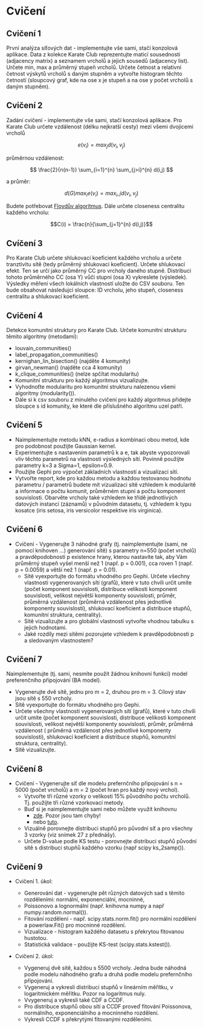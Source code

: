 # Cvičení

## Cvičení 1

První analýza síťových dat - implementujte vše sami, stačí konzolová aplikace. Data z kolekce Karate
Club reprezentujte maticí sousednosti (adjacency matrix) a seznamem vrcholů a jejich sousedů (adjacency list). Určete
min, max a průměrný stupeň vrcholů. Určete četnost a relativní četnost výskytů vrcholů s daným stupněm a vytvořte
histogram těchto četností (sloupcový graf, kde na ose x je stupeň a na ose y počet vrcholů s daným stupněm).

## Cvičení 2

Zadání cvičení - implementujte vše sami, stačí konzolová aplikace. Pro Karate Club určete vzdálenost (délku nejkratší
cesty) mezi všemi dvojicemi vrcholů

$$e(v_i) = max_j{d(v_i, v_j)}$$

průměrnou vzdálenost:

$$ \frac{2}{n(n-1)} \sum_{i=1}^{n} \sum_{j>i}^{n} d(i,j) $$

a průměr:

$$ d(G) max_i{e(v_i)} = max_i,j{d(v_i, v_j)} $$

Budete potřebovat [Floydův algoritmus](https://www.youtube.com/watch?v=4OQeCuLYj-4). Dále určete closeness centralitu
každého vrcholu:

$$C(i) = \frac{n}{\sum_{j=1}^{n} d(i,j)}$$

## Cvíčení 3

Pro Karate Club určete shlukovací koeficient každého vrcholu a určete tranztivitu sítě (tedy průměrný shlukovací
koeficient). Určete shlukovací efekt. Ten se určí jako průměrný CC pro vrcholy daného stupně. Distribuci tohoto
průměrného CC (osa Y) vůči stupni (osa X) vykreslete (výsledek). Výsledky měření všech lokálních vlastností uložte do
CSV souboru. Ten bude obsahovat následujcí sloupce: ID vrcholu, jeho stupeň, closeness centralitu a shlukovací
koeficient.

## Cvičení 4

Detekce komunitní struktury pro Karate Club. Určete komunitní strukturu těmito algoritmy (metodami):

- louvain_communities()
- label_propagation_communities()
- kernighan_lin_bisection() (najděte 4 komunity)
- girvan_newman() (najděte cca 4 komunity)
- k_clique_communities() (nelze spčítat modularitu)
- Komunitní strukturu pro každý algoritmus vizualizujte.
- Vyhodnoťte modularitu pro komunitní strukturu nalezenou všemi algoritmy (modularity()).
- Dále si k csv souboru z minulého cvičení pro každý algoritmus přidejte sloupce s id komunity, ke které dle příslušného
  algoritmu uzel patří.

## Cvičení 5

- Naimplementujte metodu kNN, e-radius a kombinaci obou metod, kde pro podobnost použijte Gaussian kernel.
- Experimentujte s nastavením parametrů k a e, tak abyste vypozorovali vliv těchto parametrů na vlastnosti výsledných
  sítí. Povinně použijte parametry k=3 a Sigma=1, epsilon=0.9.
- Použijte Gephi pro výpočet základních vlastností a vizualizaci sítí.
- Vytvořte report, kde pro každou metodu a každou testovanou hodnotu parametru / parametrů budete mít
  vizualizaci sítě vzhledem k modularitě a informace o počtu komunit, průměrném stupni a počtu komponent souvislosti.
  Obarvěte vrcholy také vzhledem ke třídě jednotlivých datových instancí (záznamů) v původním datasetu, tj. vzhledem k
  typu kosatce (iris setosa, iris versicolor respektive iris virginica).

## Cvičení 6

- Cvičení - Vygenerujte 3 náhodné grafy (tj. naimplementujte (sami, ne pomocí knihoven ...) generování sítě) s parametry
  n=550 (počet vrcholů) a pravděpodobností p existence hrany, kterou nastavíte tak, aby Vám průměrný stupeň vyšel menší
  než 1 (např. p = 0.001), cca roven 1 (např. p = 0.0059) a větší než 1 (např. p = 0.01).
    - Sítě vyexportujte do formátu vhodného pro Gephi. Určete všechny vlastnosti vygenerovaných sítí (grafů), které v
      tuto chvíli určit umíte (počet komponent souvislosti, distribuce velikosti komponent souvislosti, velikost
      největší komponenty souvislosti, průměr, průměrná vzdálenost (průměrná vzdálenost přes jednotlivé komponenty
      souvislosti), shlukovací koeficient a distribuce stupňů, komunitní struktura, centrality).
    - Sítě vizualizujte a pro globální vlastnosti vytvořte vhodnou tabulku s jejich hodnotami.
    - Jaké rozdíly mezi sítěmi pozorujete vzhledem k pravděpodobnosti p a sledovaným vlastnostem?

## Cvičení 7

Naimplementujte (tj. sami, nesmíte použít žádnou knihovní funkci) model preferenčního připojování (BA model).

- Vygenerujte dvě sítě, jednu pro m = 2, druhou pro m = 3. Cílový stav jsou sítě s 550 vrcholy.
- Sítě vyexportujte do formátu vhodného pro Gephi.
- Určete všechny vlastnosti vygenerovaných sítí (grafů), které v tuto chvíli určit umíte (počet komponent souvislosti,
  distribuce velikosti komponent souvislosti, velikost největší komponenty souvislosti, průměr, průměrná vzdálenost (
  průměrná vzdálenost přes jednotlivé komponenty souvislosti), shlukovací koeficient a distribuce stupňů, komunitní
  struktura, centrality).
- Sítě vizualizujte.

## Cvičení 8

- Cvičení - Vygenerujte síť dle modelu prefernčního připojování s n = 5000 (počet vrcholů) a m = 2 (počet hran pro každý
  nový vrchol).
    - Vytvořte tři různé vzorky o velikosti 15% původního počtu vrcholů. Tj. použijte tři různé vzorkovací metody.
    - Buď si je naimplementujte sami nebo můžete využít knihovnu
        - [zde](https://github.com/Ashish7129/Graph_Sampling). Pozor jsou tam chyby!
        - nebo [tuto](https://github.com/benedekrozemberczki/littleballoffur).
    - Vizuálně porovnejte distribuci stupňů pro původní síť a pro všechny 3 vzorky (viz snímek 27 z přednášy).
    - Určete D-value podle KS testu - porovnejte distribuci stupňů původní sítě s distribuci stupňů každého vzorku (např
      scipy ks_2samp()).

## Cvičení 9

- Cvičení 1. úkol:

    - Generování dat - vygenerujte pět různých datových sad s těmito rozděleními: normální, exponenciální, mocninné,
    - Poissonovo a lognormální (např. knihovna numpy a např numpy.random.normal()).
    - Fitování rozdělení - např. scipy.stats.norm.fit() pro normální rozdělení a powerlaw.Fit() pro mocninné rozdělení.
    - Vizualizace - histogram každého datasetu s překrytou fitovanou hustotou.
    - Statistická validace - použijte KS-test (scipy.stats.kstest()).

- Cvičení 2. úkol:

    - Vygeneruj dvě sítě, každou s 5500 vrcholy. Jedna bude náhodná podle modelu náhodného grafu a druhá podle modelu
      prefernčního připojování.
    - Vygeneruj a vykresli distribuci stupňů v lineárním měřítku, v logaritmickém měřítku. Pozor na logaritmus nuly.
    - Vvygeneruj a vykresli také CDF a CCDF.
    - Pro distribuce stupňů obou sítí a CCDF proveď fitování Poissonova, normálního, exponenciálního a mocninného
      rozdělení.
    - Vykresli CCDF s překrytými fitovanými rozděleními.

